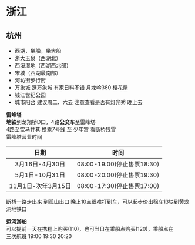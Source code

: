 # 浙江

## 杭州

- 西湖，坐船，坐大船
- 浙大玉泉（西湖北）
- 西溪湿地（西湖西北部）
- 宋城（西湖最南部）
- 河坊街步行街
- 万象城 逛万象城
  有家日料不错 月龙吟380
  樱花屋
- 钱江世纪公园
- 城市阳台 建议周二、六去 注意查看是否有灯光秀 晚上去

**雷峰塔**  
**地铁**到龙翔桥D口，4路**公交车**至雷峰塔  
4路至饮马井巷 换乘7号线 至 少年宫 看断桥残雪  
雷峰塔营业时间  

|      日期       |           时间           |
|:-------------:|:----------------------:|
|  3月16日-4月30日  | 08:00-19:00(停止售票18:30) |
|  5月1日-10月31日  | 08:00-20:00(停止售票19:30) |
| 11月1日-次年3月15日 | 08:00-17:30(停止售票17:00) |

断桥一路走出来 到孤山出口 晚上10点很难打到车，可以起步价出租车13块到黄龙洞地铁口

**运河游船**  
可以提前一天在携程上购买(110)，也可当日在乘船点购买(120)，乘船点在  
三次航班 19:00 19:30 20:20
